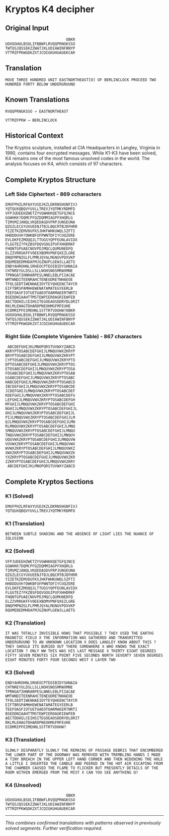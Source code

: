 # Kryptos K4 decipher

## Original Input
```
                           OBKR
UOXOGHULBSOLIFBBWFLRVQQPRNGKSSO
TWTQSJQSSEKZZWATJKLUDIAWINFBNYP
VTTMZFPKWGDKZXTJCDIGKUHUAUEKCAR
```


## Translation
```
MOVE THREE HUNDRED UNIT EASTNORTHEAST[O] OF BERLINCLOCK PROCEED TWO HUNDRED FORTY BELOW UNDERGRUUND
```


## Known Translations
```
RVQQPRNGKSSO → EASTNORTHEAST
```
```
VTTMZFPKW → BERLINCLOCK
```


## Historical Context
The Kryptos sculpture, installed at CIA Headquarters in Langley, Virginia in 1990, contains four encrypted messages. While K1-K3 have been solved, K4 remains one of the most famous unsolved codes in the world. The analysis focuses on K4, which consists of 97 characters.

## Complete Kryptos Structure

### Left Side Ciphertext - 869 ccharacters
```
EMUFPHZLRFAXYUSDJKZLDKRNSHGNFIVJ
YQTQUXQBQVYUVLLTREVJYQTMKYRDMFD
VFPJUDEEHZWETZYVGWHKKQETGFQJNCE
GGWHKK?DQMCPFQZDQMMIAGPFXHQRLG
TIMVMZJANQLVKQEDAGDVFRPJUNGEUNA
QZGZLECGYUXUEENJTBJLBQCRTBJDFHRR
YIZETKZEMVDUFKSJHKFWHKUWQLSZFTI
HHDDDUVH?DWKBFUFPWNTDFIYCUQZERE
EVLDKFEZMOQQJLTTUGSYQPFEUNLAVIDX
FLGGTEZ?FKZBSFDQVGOGIPUFXHHDRKF
FHQNTGPUAECNUVPDJMQCLQUMUNEDFQ
ELZZVRRGKFFVOEEXBDMVPNFQXEZLGRE
DNQFMPNZGLFLPMRJQYALMGNUVPDXVKP
DQUMEBEDMHDAFMJGZNUPLGEWJLLAETG
ENDYAHROHNLSRHEOCPTEOIBIDYSHNAIA
CHTNREYULDSLLSLLNOHSNOSMRWXMNE
TPRNGATIHNRARPESLNNELEBLPIIACAE
WMTWNDITEENRAHCTENEUDRETNHAEOE
TFOLSEDTIWENHAEIOYTEYQHEENCTAYCR
EIFTBRSPAMHHEWENATAMATEGYEERLB
TEEFOASFIOTUETUAEOTOARMAEERTNRTI
BSEDDNIAAHTTMSTEWPIEROAGRIEWFEB
AECTDDHILCEIHSITEGOEAOSDDRYDLORIT
RKLMLEHAGTDHARDPNEOHMGFMFEUHE
ECDMRIPFEIMEHNLSSTTRTVDOHW?OBKR
UOXOGHULBSOLIFBBWFLRVQQPRNGKSSO
TWTQSJQSSEKZZWATJKLUDIAWINFBNYP
VTTMZFPKWGDKZXTJCDIGKUHUAUEKCAR
```

### Right Side (Complete Vigenère Table) - 867 characters
```
 ABCDEFGHIJKLMNOPQRSTUVWXYZABCD
AKRYPTOSABCDEFGHIJLMNQUVWXZKRYP
BRYPTOSABCDEFGHIJLMNQUVWXZKRYPT
CYPTOSABCDEFGHIJLMNQUVWXZKRYPTO
DPTOSABCDEFGHIJLMNQUVWXZKRYPTOS
ETOSABCDEFGHIJLMNQUVWXZKRYPTOSA
FOSABCDEFGHIJLMNQUVWXZKRYPTOSAB
GSABCDEFGHIJLMNQUVWXZKRYPTOSABC
HABCDEFGHIJLMNQUVWXZKRYPTOSABCD
IBCDEFGHIJLMNQUVWXZKRYPTOSABCDE
JCDEFGHIJLMNQUVWXZKRYPTOSABCDEF
KDEFGHIJLMNQUVWXZKRYPTOSABCDEFG
LEFGHIJLMNQUVWXZKRYPTOSABCDEFGH
MFGHIJLMNQUVWXZKRYPTOSABCDEFGHI
NGHIJLMNQUVWXZKRYPTOSABCDEFGHIJL
OHIJLMNQUVWXZKRYPTOSABCDEFGHIJL
PIJLMNQUVWXZKRYPTOSABCDEFGHIJLM
QJLMNQUVWXZKRYPTOSABCDEFGHIJLMN
RLMNQUVWXZKRYPTOSABCDEFGHIJLMNQ
SMNQUVWXZKRYPTOSABCDEFGHIJLMNQU
TNQUVWXZKRYPTOSABCDEFGHIJLMNQUV
UQUVWXZKRYPTOSABCDEFGHIJLMNQUVW
VUVWXZKRYPTOSABCDEFGHIJLMNQUVWX
WVWXZKRYPTOSABCDEFGHIJLMNQUVWXZ
XWXZKRYPTOSABCDEFGHIJLMNQUVWXZK
YXZKRYPTOSABCDEFGHIJLMNQUVWXZKR
ZZKRYPTOSABCDEFGHIJLMNQUVWXZKRY
 ABCDEFGHIJKLMNOPQRSTUVWXYZABCD
```


## Complete Kryptos Sections

### K1 (Solved)
```
EMUFPHZLRFAXYUSDJKZLDKRNSHGNFIVJ
YQTQUXQBQVYUVLLTREVJYQTMKYRDMFD
```


### K1 (Translation)
```
BETWEEN SUBTLE SHADING AND THE ABSENCE OF LIGHT LIES THE NUANCE OF IQLUSION
```


### K2 (Solved)
```
VFPJUDEEHZWETZYVGWHKKQETGFQJNCE
GGWHKK?DQMCPFQZDQMMIAGPFXHQRLG
TIMVMZJANQLVKQEDAGDVFRPJUNGEUNA
QZGZLECGYUXUEENJTBJLBQCRTBJDFHRR
YIZETKZEMVDUFKSJHKFWHKUWQLSZFTI
HHDDDUVH?DWKBFUFPWNTDFIYCUQZERE
EVLDKFEZMOQQJLTTUGSYQPFEUNLAVIDX
FLGGTEZ?FKZBSFDQVGOGIPUFXHHDRKF
FHQNTGPUAECNUVPDJMQCLQUMUNEDFQ
ELZZVRRGKFFVOEEXBDMVPNFQXEZLGRE
DNQFMPNZGLFLPMRJQYALMGNUVPDXVKP
DQUMEBEDMHDAFMJGZNUPLGEWJLLAETG
```


### K2 (Translation)
```
IT WAS TOTALLY INVISIBLE HOWS THAT POSSIBLE ? THEY USED THE EARTHS MAGNETIC FIELD X THE INFORMATION WAS GATHERED AND TRANSMITTED UNDERGRUUND TO AN UNKNOWN LOCATION X DOES LANGLEY KNOW ABOUT THIS ? THEY SHOULD ITS BURIED OUT THERE SOMEWHERE X WHO KNOWS THE EXACT LOCATION ? ONLY WW THIS WAS HIS LAST MESSAGE X THIRTY EIGHT DEGREES FIFTY SEVEN MINUTES SIX POINT FIVE SECONDS NORTH SEVENTY SEVEN DEGREES EIGHT MINUTES FORTY FOUR SECONDS WEST X LAYER TWO
```


### K3 (Solved)
```
ENDYAHROHNLSRHEOCPTEOIBIDYSHNAIA
CHTNREYULDSLLSLLNOHSNOSMRWXMNE
TPRNGATIHNRARPESLNNELEBLPIIACAE
WMTWNDITEENRAHCTENEUDRETNHAEOE
TFOLSEDTIWENHAEIOYTEYQHEENCTAYCR
EIFTBRSPAMHHEWENATAMATEGYEERLB
TEEFOASFIOTUETUAEOTOARMAEERTNRTI
BSEDDNIAAHTTMSTEWPIEROAGRIEWFEB
AECTDDHILCEIHSITEGOEAOSDDRYDLORIT
RKLMLEHAGTDHARDPNEOHMGFMFEUHE
ECDMRIPFEIMEHNLSSTTRTVDOHW?
```


### K3 (Translation)
```
SLOWLY DESPARATLY SLOWLY THE REMAINS OF PASSAGE DEBRIS THAT ENCUMBERED THE LOWER PART OF THE DOORWAY WAS REMOVED WITH TREMBLING HANDS I MADE A TINY BREACH IN THE UPPER LEFT HAND CORNER AND THEN WIDENING THE HOLE A LITTLE I INSERTED THE CANDLE AND PEERED IN THE HOT AIR ESCAPING FROM THE CHAMBER CAUSED THE FLAME TO FLICKER BUT PRESENTLY DETAILS OF THE ROOM WITHIN EMERGED FROM THE MIST X CAN YOU SEE ANYTHING Q?
```

### K4 (Unsolved)
```
                           OBKR
UOXOGHULBSOLIFBBWFLRVQQPRNGKSSO
TWTQSJQSSEKZZWATJKLUDIAWINFBNYP
VTTMZFPKWGDKZXTJCDIGKUHUAUEKCAR
```

---
*This combines confirmed translations with patterns observed in previously solved segments. Further verification required.*
